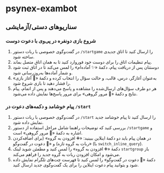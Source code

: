 # psynex-exambot

## سناریوهای دستی/آزمایشی

### شروع بازی دونفره در پی‌وی با دعوت دوست
1. در گفت‌وگوی خصوصی با ربات دستور `/startgame` را ارسال کنید تا اتاق جدیدی ساخته شود.
2. پیام تنظیمات اتاق را برای دوست خود فوروارد کنید تا به همان اتاق متصل بماند.
3. دوستتان پس از دریافت پیام، دکمهٔ «✨ آماده‌ام» را لمس می‌کند تا در اتاق ثبت شود و شمار آماده‌ها به‌روزرسانی شود.
4. به‌عنوان آغازگر، درس، قالب، و حالت سؤال را انتخاب کرده و دکمهٔ «🚀 آغاز بازی» را فشار دهید تا بازی شروع شود.
5. هر دو طرف سؤال‌های ارسال‌شده را مشاهده و پاسخ می‌دهند و پس از اتمام، پیام نتایج و دکمهٔ «🧾 مرور گروهی» برای مرور پاسخ‌ها نمایش داده می‌شود.

### پیام خوشامد و دکمه‌های دعوت در `/start`
1. در گفت‌وگوی خصوصی با ربات دستور `/start` را ارسال کنید تا پیام خوشامد جدید نمایش داده شود.
2. بررسی کنید که توضیحات راهنما شامل مراحل استفاده از دستور `/startgame` و اشاره به دکمهٔ «🧾 مرور گروهی» است.
3. در همان پیام باید دو دکمهٔ اینلاین ببینید: «➕ افزودن به گروه» (برای اضافه‌کردن ربات به گروه تازه) و «📨 دعوت در گفت‌وگو» (با `switch_inline_query`).
4. دکمهٔ «➕ افزودن به گروه» را لمس کنید و مطمئن شوید لینک `startgroup` باز می‌شود و امکان افزودن ربات به گروه جدید را فراهم می‌کند.
5. دکمهٔ «📨 دعوت در گفت‌وگو» را لمس کنید تا فهرست چت‌های تلگرام نمایش داده شود و بتوانید پیام دعوت اینلاین را برای یک گفت‌وگوی جدید ارسال کنید.
